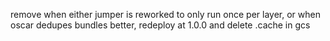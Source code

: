 remove when either jumper is reworked to only run once per layer, or when oscar
dedupes bundles better, redeploy at 1.0.0 and delete .cache in gcs

